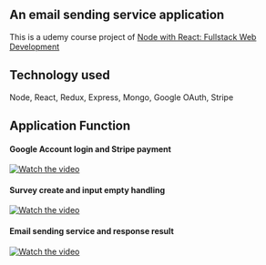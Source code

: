 ## An email sending service application
This is a udemy course project of [Node with React: Fullstack Web Development](https://www.udemy.com/node-with-react-fullstack-web-development/) 

## Technology used
Node, React, Redux, Express, Mongo, Google OAuth, Stripe

## Application Function
#### Google Account login and Stripe payment
[![Watch the video](https://img.youtube.com/vi/rYtozP13D0g/hqdefault.jpg)](https://youtu.be/rYtozP13D0g)

#### Survey create and input empty handling
[![Watch the video](https://img.youtube.com/vi/ngNfknHHnx0/hqdefault.jpg)](https://youtu.be/ngNfknHHnx0)

#### Email sending service and response result
[![Watch the video](https://img.youtube.com/vi/iBnblW2Hqv4/hqdefault.jpg)](https://youtu.be/iBnblW2Hqv4)
